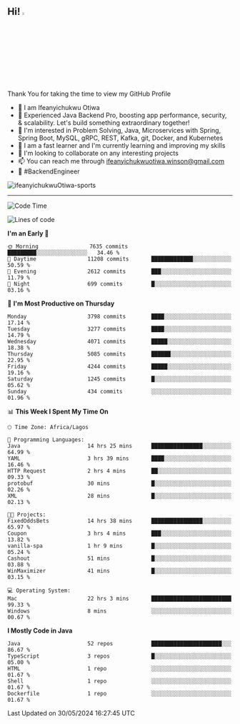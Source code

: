 <!-- BLOG-POST-LIST:START --><!-- BLOG-POST-LIST:END -->

## Hi! <img src="https://media.giphy.com/media/hvRJCLFzcasrR4ia7z/giphy.gif" width="4%"> 

Thank You for taking the time to view my GitHub Profile

- 👋 I am Ifeanyichukwu Otiwa
- 🚀 Experienced Java Backend Pro, boosting app performance, security, & scalability. Let's build something extraordinary together!
- 👀 I'm interested in Problem Solving, Java, Microservices with Spring, Spring Boot, MySQL, gRPC, REST, Kafka, git, Docker, and Kubernetes
- 🌱 I am a fast learner and I'm currently learning and improving my skills
- 💞️ I'm looking to collaborate on any interesting projects
- 📫 You can reach me through ifeanyichukwuotiwa.winson@gmail.com
- 🚀 #BackendEngineer

<p align="left" marginTop="10px"> <img src="https://komarev.com/ghpvc/?username=ifeanyichukwuOtiwa-sports&label=Profile%20views&color=0e75b6&style=for-the-badge" alt="ifeanyichukwuOtiwa-sports" /> </p>

***

<!--START_SECTION:waka-->
![Code Time](http://img.shields.io/badge/Code%20Time-2%2C582%20hrs%203%20mins-blue)

![Lines of code](https://img.shields.io/badge/From%20Hello%20World%20I%27ve%20Written-5.6%20million%20lines%20of%20code-blue)

**I'm an Early 🐤** 

```text
🌞 Morning                7635 commits        █████████░░░░░░░░░░░░░░░░   34.46 % 
🌆 Daytime                11208 commits       █████████████░░░░░░░░░░░░   50.59 % 
🌃 Evening                2612 commits        ███░░░░░░░░░░░░░░░░░░░░░░   11.79 % 
🌙 Night                  699 commits         █░░░░░░░░░░░░░░░░░░░░░░░░   03.16 % 
```
📅 **I'm Most Productive on Thursday** 

```text
Monday                   3798 commits        ████░░░░░░░░░░░░░░░░░░░░░   17.14 % 
Tuesday                  3277 commits        ████░░░░░░░░░░░░░░░░░░░░░   14.79 % 
Wednesday                4071 commits        █████░░░░░░░░░░░░░░░░░░░░   18.38 % 
Thursday                 5085 commits        ██████░░░░░░░░░░░░░░░░░░░   22.95 % 
Friday                   4244 commits        █████░░░░░░░░░░░░░░░░░░░░   19.16 % 
Saturday                 1245 commits        █░░░░░░░░░░░░░░░░░░░░░░░░   05.62 % 
Sunday                   434 commits         ░░░░░░░░░░░░░░░░░░░░░░░░░   01.96 % 
```


📊 **This Week I Spent My Time On** 

```text
🕑︎ Time Zone: Africa/Lagos

💬 Programming Languages: 
Java                     14 hrs 25 mins      ████████████████░░░░░░░░░   64.99 % 
YAML                     3 hrs 39 mins       ████░░░░░░░░░░░░░░░░░░░░░   16.46 % 
HTTP Request             2 hrs 4 mins        ██░░░░░░░░░░░░░░░░░░░░░░░   09.33 % 
protobuf                 30 mins             █░░░░░░░░░░░░░░░░░░░░░░░░   02.26 % 
XML                      28 mins             █░░░░░░░░░░░░░░░░░░░░░░░░   02.13 % 

🐱‍💻 Projects: 
FixedOddsBets            14 hrs 38 mins      ████████████████░░░░░░░░░   65.97 % 
Coupon                   3 hrs 4 mins        ███░░░░░░░░░░░░░░░░░░░░░░   13.82 % 
vanilla-spa              1 hr 9 mins         █░░░░░░░░░░░░░░░░░░░░░░░░   05.24 % 
Cashout                  51 mins             █░░░░░░░░░░░░░░░░░░░░░░░░   03.88 % 
WinMaximizer             41 mins             █░░░░░░░░░░░░░░░░░░░░░░░░   03.15 % 

💻 Operating System: 
Mac                      22 hrs 3 mins       █████████████████████████   99.33 % 
Windows                  8 mins              ░░░░░░░░░░░░░░░░░░░░░░░░░   00.67 % 
```

**I Mostly Code in Java** 

```text
Java                     52 repos            ██████████████████████░░░   86.67 % 
TypeScript               3 repos             █░░░░░░░░░░░░░░░░░░░░░░░░   05.00 % 
HTML                     1 repo              ░░░░░░░░░░░░░░░░░░░░░░░░░   01.67 % 
Shell                    1 repo              ░░░░░░░░░░░░░░░░░░░░░░░░░   01.67 % 
Dockerfile               1 repo              ░░░░░░░░░░░░░░░░░░░░░░░░░   01.67 % 
```




 Last Updated on 30/05/2024 16:27:45 UTC
<!--END_SECTION:waka-->

<!--
<p align="center">
![trophy](https://github-profile-trophy.vercel.app/?username=ifeanyichukwuOtiwa-sports&theme=onedark) (https://github.com/ryo-ma/github-profile-trophy)
</p>
-->

<!---
ifeanyi-otiwa/ifeanyi-otiwa is a ✨ special ✨ repository because its `README.md` (this file) appears on your GitHub profile.
You can click the Preview link to take a look at your changes.
--->
